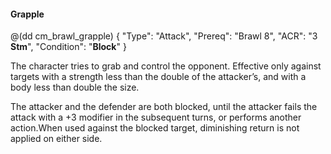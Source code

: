 #### Grapple

@(dd cm_brawl_grapple)
{ "Type": "Attack",
	"Prereq": "Brawl 8",
	"ACR": "3 **Stm**",
	"Condition": "__Block__"
}

The character tries to grab and control the opponent. Effective only against
targets with a strength less than the double of the attacker’s, and with a body
less than double the size.

The attacker and the defender are both blocked, until the attacker fails the
attack with a +3 modifier in the subsequent turns, or performs another
action.When used against the blocked target, diminishing return is not applied
on either side.
